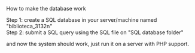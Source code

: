 How to make the database work

  Step 1: create a SQL database in your server/machine named "biblioteca_3132n"  
  Step 2: submit a SQL query using the SQL file on "SQL database folder"

and now the system should work, just run it on a server with PHP support.
